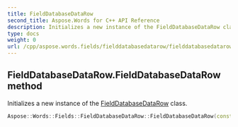 ```yaml
---
title: FieldDatabaseDataRow
second_title: Aspose.Words for C++ API Reference
description: Initializes a new instance of the FieldDatabaseDataRow class. 
type: docs
weight: 0
url: /cpp/aspose.words.fields/fielddatabasedatarow/fielddatabasedatarow/
---
```

## FieldDatabaseDataRow.FieldDatabaseDataRow method


Initializes a new instance of the [FieldDatabaseDataRow](../) class.

```cpp
Aspose::Words::Fields::FieldDatabaseDataRow::FieldDatabaseDataRow(const System::ArrayPtr<System::String> &values)
```


